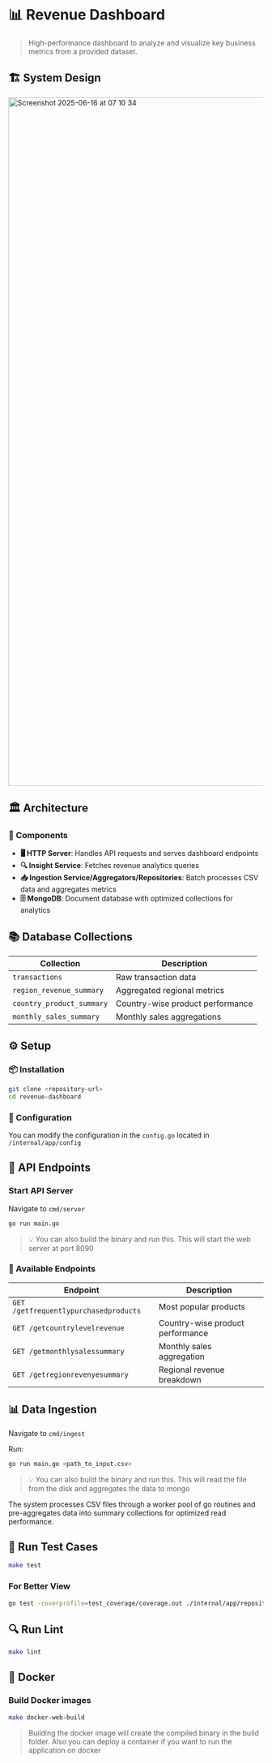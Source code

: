 # 📊 Revenue Dashboard

> High-performance dashboard to analyze and visualize key business metrics from a provided dataset.

## 🏗️ System Design

<img width="1358" alt="Screenshot 2025-06-16 at 07 10 34" src="https://github.com/user-attachments/assets/132e27d3-3857-4922-83de-e07e685c931a" />

## 🏛️ Architecture

### 🔧 Components
- **🖥️ HTTP Server**: Handles API requests and serves dashboard endpoints
- **🔍 Insight Service**: Fetches revenue analytics queries
- **📥 Ingestion Service/Aggregators/Repositories**: Batch processes CSV data and aggregates metrics
- **🗄️ MongoDB**: Document database with optimized collections for analytics

## 📚 Database Collections

| Collection | Description |
|------------|-------------|
| `transactions` | Raw transaction data |
| `region_revenue_summary` | Aggregated regional metrics |
| `country_product_summary` | Country-wise product performance |
| `monthly_sales_summary` | Monthly sales aggregations |

## ⚙️ Setup

### 📦 Installation
```bash
git clone <repository-url>
cd revenue-dashboard
```

### 🔧 Configuration
You can modify the configuration in the `config.go` located in `/internal/app/config`

## 🚀 API Endpoints

### Start API Server
Navigate to `cmd/server`
```bash
go run main.go
```
> 💡 You can also build the binary and run this. This will start the web server at port 8090

### 🔗 Available Endpoints
| Endpoint | Description |
|----------|-------------|
| `GET /getfrequentlypurchasedproducts` | Most popular products |
| `GET /getcountrylevelrevenue` | Country-wise product performance |
| `GET /getmonthlysalessummary` | Monthly sales aggregation |
| `GET /getregionrevenyesummary` | Regional revenue breakdown |

## 📊 Data Ingestion

Navigate to `cmd/ingest`

Run:
```bash
go run main.go <path_to_input.csv>
```

> 💡 You can also build the binary and run this. This will read the file from the disk and aggregates the data to mongo

The system processes CSV files through a worker pool of go routines and pre-aggregates data into summary collections for optimized read performance.

## 🧪 Run Test Cases

```bash
make test
```

### For Better View
```bash
go test -coverprofile=test_coverage/coverage.out ./internal/app/repositories && go tool cover -html=test_coverage/coverage.out -o test_coverage/repositories_coverage.html
```

## 🔍 Run Lint

```bash
make lint
```

## 🐳 Docker

### Build Docker images

```bash
make docker-web-build
```

> Building the docker image will create the compiled binary in the build folder. Also you can deploy a container if you want to run the application on docker

